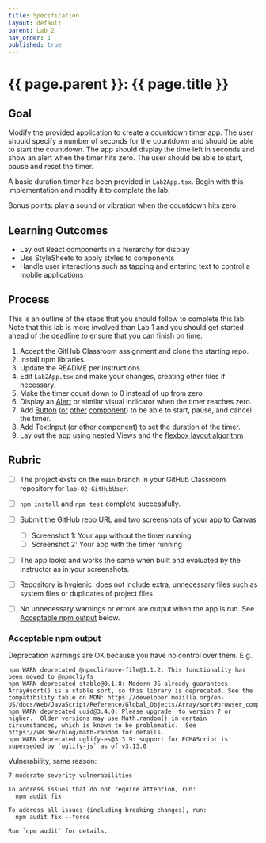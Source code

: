 ```yaml
---
title: Specification
layout: default
parent: Lab 2
nav_order: 1
published: true
---
```


# {{ page.parent }}: {{ page.title }}

## Goal

Modify the provided application to create a countdown timer app. The user should
specify a number of seconds for the countdown and should be able to start the
countdown. The app should display the time left in seconds and show an alert
when the timer hits zero. The user should be able to start, pause and reset the
timer.

A basic duration timer has been provided in `Lab2App.tsx`. Begin with this
implementation and modify it to complete the lab.

Bonus points: play a sound or vibration when the countdown hits zero.

## Learning Outcomes

- Lay out React components in a hierarchy for display
- Use StyleSheets to apply styles to components
- Handle user interactions such as tapping and entering text to control a mobile
  applications

## Process

This is an outline of the steps that you should follow to complete this lab.
Note that this lab is more involved than Lab 1 and you should get started ahead
of the deadline to ensure that you can finish on time.

1. Accept the GitHub Classroom assignment and clone the starting repo.
2. Install npm libraries.
3. Update the README per instructions.
4. Edit `Lab2App.tsx` and make your changes, creating other files if necessary.
5. Make the timer count down to 0 instead of up from zero.
6. Display an [Alert](https://reactnative.dev/docs/alert) or similar visual
   indicator when the timer reaches zero.
7. Add [Button](https://reactnative.dev/docs/button)
   ([or](https://reactnative.dev/docs/touchablehighlight)
   [other](https://reactnative.dev/docs/pressable)
   [component](https://reactnative.dev/docs/touchableopacity)) to be able to
   start, pause, and cancel the timer.
8. Add TextInput (or other component) to set the duration of the timer.
9. Lay out the app using nested Views and the [flexbox layout
   algorithm](https://reactnative.dev/docs/flexbox)


## Rubric

- [ ] The project exsts on the `main` branch in your GitHub Classroom repository
  for `lab-02-GitHubUser`.
- [ ] `npm install` and `npm test` complete successfully.
- [ ] Submit the GitHub repo URL and two screenshots of your app to Canvas
    - [ ] Screenshot 1: Your app without the timer running
    - [ ] Screenshot 2: Your app with the timer running
- [ ] The app looks and works the same when built and evaluated by the
  instructor as in your screenshots.
- [ ] Repository is hygienic: does not include extra, unnecessary files such as
  system files or duplicates of project files
- [ ] No unnecessary warnings or errors are output when the app is run. See
  [Acceptable npm output](#acceptable-npm-output) below.


### Acceptable npm output

Deprecation warnings are OK because you have no control over them. E.g.

```
npm WARN deprecated @npmcli/move-file@1.1.2: This functionality has been moved to @npmcli/fs
npm WARN deprecated stable@0.1.8: Modern JS already guarantees Array#sort() is a stable sort, so this library is deprecated. See the compatibility table on MDN: https://developer.mozilla.org/en-US/docs/Web/JavaScript/Reference/Global_Objects/Array/sort#browser_compatibility
npm WARN deprecated uuid@3.4.0: Please upgrade  to version 7 or higher.  Older versions may use Math.random() in certain circumstances, which is known to be problematic.  See https://v8.dev/blog/math-random for details.
npm WARN deprecated uglify-es@3.3.9: support for ECMAScript is superseded by `uglify-js` as of v3.13.0
```

Vulnerability, same reason:

```
7 moderate severity vulnerabilities

To address issues that do not require attention, run:
  npm audit fix

To address all issues (including breaking changes), run:
  npm audit fix --force

Run `npm audit` for details.
```

